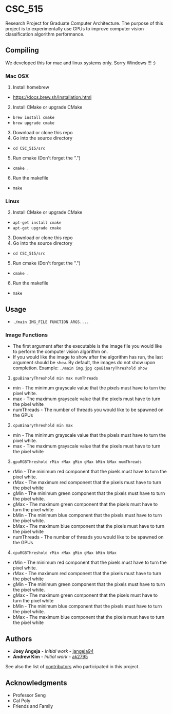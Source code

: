 # CSC_515
Research Project for Graduate Computer Architecture. The purpose of this project is to experimentally use GPUs to improve computer vision classification algorithm performance.

## Compiling

We developed this for mac and linux systems only. Sorry Windows !!! :)

### Mac OSX
1. Install homebrew
  * https://docs.brew.sh/Installation.html
2. Install CMake or upgrade CMake
  * ```brew install cmake```
  * ```brew upgrade cmake```
3. Download or clone this repo
4. Go into the source directory
  * ```cd CSC_515/src```
5. Run cmake (Don't forget the ".")
  * ```cmake .```
6. Run the makefile
  * ```make```

### Linux
2. Install CMake or upgrade CMake
  * ```apt-get install cmake```
  * ```apt-get upgrade cmake```
3. Download or clone this repo
4. Go into the source directory
  * ```cd CSC_515/src```
5. Run cmake (Don't forget the ".")
  * ```cmake .```
6. Run the makefile
  * ```make```


## Usage

* ```./main IMG_FILE FUNCTION ARGS....```

### Image Functions
* The first argument after the executable is the image file you would like to
  perform the computer vision algorithm on.
* If you would like the image to show after the algorithm has run, the last
  argument should be ```show```. By default, the images do not show upon
  completion. Example: ```./main img.jpg cpuBinaryThreshold show```

1. ```gpuBinaryThreshold min max numThreads```
  * min - The minimum grayscale value that the pixels must have to turn the
    pixel white.
  * max - The maximum grayscale value that the pixels must have to turn the
    pixel white
  * numThreads - The number of threads you would like to be spawned on the GPUs

2. ```cpuBinaryThreshold min max```
  * min - The minimum grayscale value that the pixels must have to turn the
    pixel white.
  * max - The maximum grayscale value that the pixels must have to turn the
    pixel white

3. ```gpuRGBThreshold rMin rMax gMin gMax bMin bMax numThreads```
  * rMin - The minimum red component that the pixels must have to turn the
    pixel white.
  * rMax - The maximum red component that the pixels must have to turn the
    pixel white
  * gMin - The minimum green component that the pixels must have to turn the
    pixel white.
  * gMax - The maximum green component that the pixels must have to turn the
    pixel white
  * bMin - The minimum blue component that the pixels must have to turn the
    pixel white.
  * bMax - The maximum blue component that the pixels must have to turn the
    pixel white
  * numThreads - The number of threads you would like to be spawned on the GPUs

4. ```cpuRGBThreshold rMin rMax gMin gMax bMin bMax```
  * rMin - The minimum red component that the pixels must have to turn the
    pixel white.
  * rMax - The maximum red component that the pixels must have to turn the
    pixel white
  * gMin - The minimum green component that the pixels must have to turn the
    pixel white.
  * gMax - The maximum green component that the pixels must have to turn the
    pixel white
  * bMin - The minimum blue component that the pixels must have to turn the
    pixel white.
  * bMax - The maximum blue component that the pixels must have to turn the
    pixel white



## Authors

* **Joey Angeja** - *Initial work* - [jangeja94](https://github.com/jangeja94)
* **Andrew Kim** - *Initial work* - [ak2795](https://github.com/ak2795)

See also the list of [contributors](https://github.com/jangeja94/SqliteCaching/contributors) who participated in this project.

## Acknowledgments

* Professor Seng
* Cal Poly
* Friends and Family
